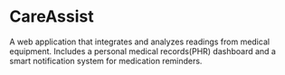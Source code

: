 # CareAssist
A web application that integrates and analyzes readings from medical equipment. Includes a personal medical records(PHR) dashboard and a smart notification system for medication reminders.
